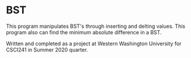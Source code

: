 # BST

This program manipulates BST's through inserting and delting values. This program also can find the minimum absolute difference in a BST.

Written and completed as a project at Western Washington University for CSCI241 in Summer 2020 quarter.
